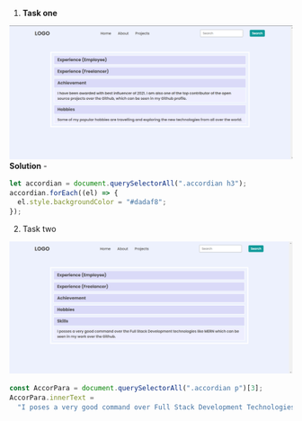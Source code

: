 1. **Task one**

![task one image](./task1Output.png)
**Solution** - 
```JavaScript
let accordian = document.querySelectorAll(".accordian h3");
accordian.forEach((el) => {
  el.style.backgroundColor = "#dadaf8";
});
```

2. Task two

![Task two image](./task2Output.png)
```JavaScript
const AccorPara = document.querySelectorAll(".accordian p")[3];
AccorPara.innerText =
  "I poses a very good command over Full Stack Development Technologies like MERN which can be seen in my work over Github.";
```